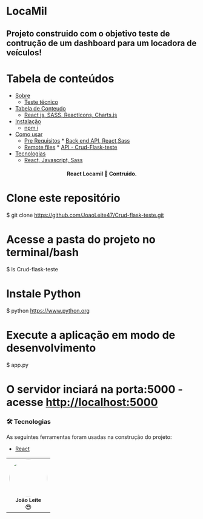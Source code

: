 # LocaMil

## Projeto construido com o objetivo teste de contrução de um dashboard para um locadora de veículos!



Tabela de conteúdos
=================
<!--ts-->
   * [Sobre](#)
       * [Teste técnico](#)
   * [Tabela de Conteudo](#tabela-de-conteudo)
        * [React js, SASS, ReactIcons, Charts.js ](#tabela-de-conteudo)
   * [Instalação](#instalacao)
       * [npm i](#instalacao)
   * [Como usar](#como-usar)
      * [Pre Requisitos](#pre-requisitos)
              * [Back end API, React,Sass](#pre-requisitos)
      * [Remote files](#remote-files)
              * [API - Crud-Flask-teste](#remote-files)
   * [Tecnologias](#tecnologias)
      * [React, Javascript, Sass](#tecnologias)
   
<!--te-->

<h4 align="center"> 
	  React Locamil 🚀 Contruido.  
</h4>

# Clone este repositório
$ git clone <https://github.com/JoaoLeite47/Crud-flask-teste.git>

# Acesse a pasta do projeto no terminal/bash
$ ls Crud-flask-teste

# Instale Python
$ python <https://www.python.org>

# Execute a aplicação em modo de desenvolvimento
$ app.py

# O servidor inciará na porta:5000 - acesse <http://localhost:5000> 

### 🛠 Tecnologias
As seguintes ferramentas foram usadas na construção do projeto:
- [React](https://pt-br.reactjs.org/)

<table>
  <tr>
    <td align="center"><img style="border-radius: 50%;" src="https://avatars.githubusercontent.com/u/100146681?v=4" width="100px;" alt=""/><br /><sub><b>João Leite</b></sub></a><br />😎</a></td>
</table>
